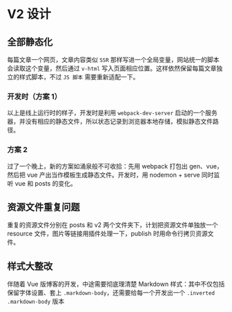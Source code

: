 # V2 设计

## 全部静态化

每篇文章一个网页，文章内容类似 `SSR` 那样写进一个全局变量，网站统一的脚本会读取这个变量，然后通过 `v-html` 写入页面相应位置。这样依然保留每篇文章独立的样式脚本，不过 `JS 脚本` 需要重新适配一下。

### 开发时（方案 1）

以上是线上运行时的样子，开发时是利用 `webpack-dev-server` 启动的一个服务器，并没有相应的静态文件，所以状态记录到浏览器本地存储，模拟静态文件路径。

### 方案 2

过了一个晚上，新的方案如涌泉般不可收拾：先用 webpack 打包出 gen、vue，然后把 vue 产出当作模板生成静态文件。开发时，用 nodemon + serve 同时监听 vue 和 posts 的变化。

## 资源文件重复问题

重复的资源文件分别在 posts 和 v2 两个文件夹下，计划把资源文件单独放一个 resource 文件，图片等链接用插件处理一下，publish 时用命令行拷贝资源文件。

## 样式大整改

伴随着 Vue 版博客的开发，中途需要彻底理清楚 Markdown 样式：其中不仅包括保留字体设置、套上 `.markdown-body`，还需要给每一个开发出一个 `.inverted .markdown-body` 版本
